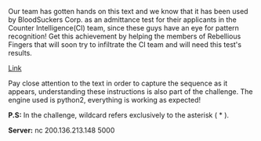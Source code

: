 Our team has gotten hands on this text and we know that it has been used by BloodSuckers Corp. as an admittance test for their applicants in the Counter Intelligence(CI) team, since these guys have an eye for pattern recognition! Get this achievement by helping the members of Rebellious Fingers that will soon try to infiltrate the CI team and will need this test's results.



[Link](https://static.pwn2win.party/regexbaby_034fa13e17660024b26b6f570aa6b66bba446e2f837c052f012225190387bafa.tar.gz)

Pay close attention to the text in order to capture the sequence as it appears, understanding these instructions is also part of the challenge. The engine used is python2, everything is working as expected!

**P.S:** In the challenge, wildcard refers exclusively to the asterisk ( * ).

**Server:** nc 200.136.213.148 5000
